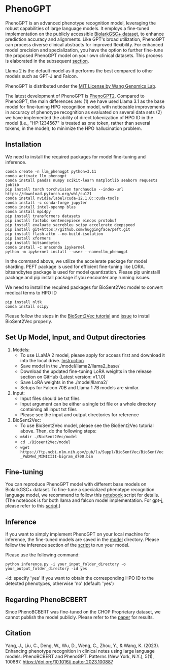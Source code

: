 # PhenoGPT

PhenoGPT is an advanced phenotype recognition model, leveraging the robust capabilities of large language models. It employs a fine-tuned implementation on the publicly accessible [BiolarkGSC+ dataset](https://github.com/lasigeBioTM/IHP), to enhance prediction accuracy and alignments. Like GPT's broad utilization, PhenoGPT can process diverse clinical abstracts for improved flexibility. For enhanced model precision and specialization, you have the option to further fine-tune the proposed PhenoGPT model on your own clinical datasets. This process is elaborated in the subsequent [section](##Fine-tuning). 

Llama 2 is the default model as it performs the best compared to other models such as GPT-J and Falcon.

PhenoGPT is distributed under the [MIT License by Wang Genomics Lab](https://wglab.mit-license.org/).

The latest development of PhenoGPT is [PhenoGPT2](https://github.com/WGLab/PhenoGPT2). Compared to PhenoGPT, the main differences are: (1) we have used Llama 3.1 as the base model for fine-tuning HPO recognition model, with noticeable improvements in accuracy of phenotype recognition as evaluated on several data sets (2) we have implemented the ability of direct tokenization of HPO ID in the model (i.e., "HP:1234567" is treated as one token, rather than several tokens, in the model), to minimize the HPO hallucination problem.



## Installation
We need to install the required packages for model fine-tuning and inference. 
```
conda create -n llm_phenogpt python=3.11
conda activate llm_phenogpt
conda install pandas numpy scikit-learn matplotlib seaborn requests joblib
pip install torch torchvision torchaudio --index-url https://download.pytorch.org/whl/cu121
conda install nvidia/label/cuda-12.1.0::cuda-tools
conda install -c conda-forge jupyter
conda install intel-openmp blas
conda install mpi4py
pip install transformers datasets
pip install fastobo sentencepiece einops protobuf
pip install evaluate sacrebleu scipy accelerate deepspeed
pip install git+https://github.com/huggingface/peft.git
pip install flash-attn --no-build-isolation
pip install xformers
pip install bitsandbytes
conda install -c anaconda ipykernel
python -m ipykernel install --user --name=llm_phenogpt
```
In the command above, we utilize the accelerate package for model sharding. PEFT package is used for efficient fine-tuning like LORA.
bitsandbytes package is used for model quantization.
Please pip uninstalll package and pip install package if you encounter any running issues.

We need to install the required packages for BioSent2Vec model to convert medical terms to HPO ID
```
pip install nltk
conda install scipy
```
Please follow the steps in the [BioSent2Vec tutorial](https://github.com/ncbi-nlp/BioSentVec/tree/master) and [issue](https://github.com/ncbi-nlp/BioSentVec/issues/16#issuecomment-1222629369) to install BioSent2Vec properly.

## Set Up Model, Input, and Output directories
1. Models:
    - To use LLaMA 2 model, please apply for access first and download it into the local drive. [Instruction](https://huggingface.co/docs/transformers/main/model/llama2)
    - Save model in the ./model/llama2/llama2_base/
    - Download the updated fine-tuning LoRA weights in the release section on GitHub (Latest version: v1.1.0)
    - Save LoRA weights in the ./model/llama2/
    - Setups for Falcon 70B and Llama 1 7B models are similar.
2. Input:
    - Input files should be txt files
    - Input argument can be either a single txt file or a whole directory containing all input txt files
    - Please see the input and output directories for reference
3. BioSent2Vec:
    - To use BioSent2Vec model, please see the BioSent2Vec tutorial above. Then, do the following steps:
    - ```mkdir ./BioSent2Vec/model```
    - ```cd ./Biosent2Vec/model```
    - ```wget https://ftp.ncbi.nlm.nih.gov/pub/lu/Suppl/BioSentVec/BioSentVec_PubMed_MIMICIII-bigram_d700.bin```

## Fine-tuning
You can reproduce PhenoGPT model with different base models on BiolarkGSC+ dataset. To fine-tune a specialized phenotype recognition language model, we recommend to follow this [notebook](https://github.com/WGLab/PhenoGPT/blob/main/run_phenogpt.ipynb) script for details. (The notebook is for both llama and falcon model implementation. For gpt-j, please refer to this [script](https://github.com/WGLab/PhenoGPT/blob/main/model/gpt-j/Finetune_gpt_j_6B_8bit_biolark.ipynb).)

## Inference
If you want to simply implement PhenoGPT on your local machine for inference, the fine-tuned models are saved in the [model](https://github.com/WGLab/PhenoGPT/tree/main/model) directory. Please follow the inference section of the [script](https://github.com/WGLab/PhenoGPT/blob/main/inference.py) to run your model.

Please use the following command:
```
python inference.py -i your_input_folder_directory -o your_output_folder_directory -id yes
```
-id: specify 'yes' if you want to obtain the corresponding HPO ID to the detected phenotypes, otherwise 'no' (default: 'yes')

## Regarding PhenoBCBERT
Since PhenoBCBERT was fine-tuned on the CHOP Proprietary dataset, we cannot publish the model publicly. Please refer to the [paper](https://doi.org/10.1016%2Fj.patter.2023.100887) for results.

## Citation
Yang, J., Liu, C., Deng, W., Wu, D., Weng, C., Zhou, Y., & Wang, K. (2023). Enhancing phenotype recognition in clinical notes using large language models: PhenoBCBERT and PhenoGPT. Patterns (New York, N.Y.), 5(1), 100887. https://doi.org/10.1016/j.patter.2023.100887
